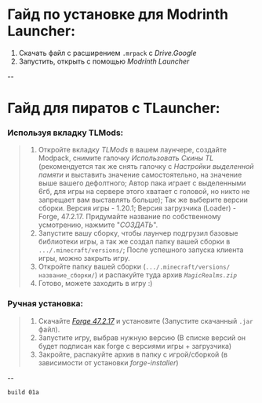 # __Гайд по установке для Modrinth Launcher:__
1. Скачать файл с расширением `.mrpack` с *Drive.Google*
2. Запустить, открыть с помощью *Modrinth Launcher*

--

# __Гайд для пиратов с TLauncher:__

### Используя вкладку TLMods:
> 1. Откройте вкладку *TLMods* в вашем лаунчере, создайте Modpack, снимите галочку *Использовать Скины TL* (рекомендуется так же снять галочку с *Настройки выделенной памяти* и выставить значение самостоятельно, на значение выше вашего дефолтного; Автор пака играет с выделенными 6гб, для игры на сервере этого хватает с головой, но никто не запрещает вам выставлять больше); Так же выберите версии сборки. Версия игры - 1.20.1; Версия загрузчика (Loader) - Forge, 47.2.17. Придумайте название по собственному усмотрению, нажмите "*СОЗДАТЬ*".
> 2. Запустите вашу сборку, чтобы лаунчер подгрузил базовые библиотеки игры, а так же создал папку вашей сборки в `.../.minecraft/versions/`; После успешного запуска клиента игры, можно закрыть игру.
> 3. Откройте папку вашей сборки (`.../.minecraft/versions/название_сборки/`) и распакуйте туда архив *`MagicRealms.zip`*
> 4. Готово, можете заходить в игру :)

### Ручная установка:
> 1. Скачайте [*Forge 47.2.17*](https://maven.minecraftforge.net/net/minecraftforge/forge/1.20.1-47.2.17/forge-1.20.1-47.2.17-installer.jar) и установите (Запустите скачанный `.jar` файл).
> 2. Запустите игру, выбрав нужную версию (В списке версий он будет подписан как forge с версиями игры + загрузчика)
> 3. Закройте, распакуйте архив в папку с игрой/сборкой (в зависимости от установки *forge-installer*)

--

`build 01a`
